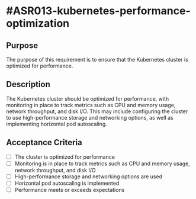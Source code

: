 # #ASR013-kubernetes-performance-optimization

## Purpose

The purpose of this requirement is to ensure that the Kubernetes cluster is
optimized for performance.

## Description

The Kubernetes cluster should be optimized for performance, with monitoring in
place to track metrics such as CPU and memory usage, network throughput, and
disk I/O. This may include configuring the cluster to use high-performance
storage and networking options, as well as implementing horizontal pod autoscaling.

## Acceptance Criteria

- [ ] The cluster is optimized for performance
- [ ] Monitoring is in place to track metrics such as CPU and memory usage, network
throughput, and disk I/O
- [ ] High-performance storage and networking options are used
- [ ] Horizontal pod autoscaling is implemented
- [ ] Performance meets or exceeds expectations
